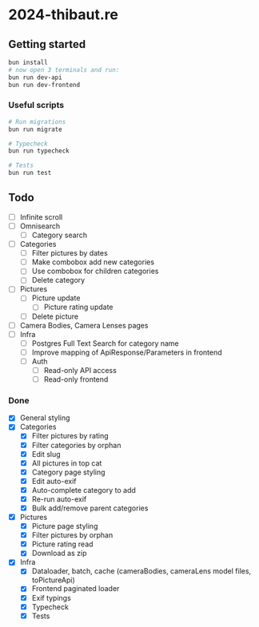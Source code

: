 # 2024-thibaut.re

## Getting started

```bash
bun install
# now open 3 terminals and run:
bun run dev-api
bun run dev-frontend
```

### Useful scripts

```sh
# Run migrations
bun run migrate

# Typecheck
bun run typecheck

# Tests
bun run test
```

## Todo

- [ ] Infinite scroll
- [ ] Omnisearch
  - [ ] Category search
- [ ] Categories
  - [ ] Filter pictures by dates
  - [ ] Make combobox add new categories
  - [ ] Use combobox for children categories
  - [ ] Delete category
- [ ] Pictures
  - [ ] Picture update
    - [ ] Picture rating update
  - [ ] Delete picture
- [ ] Camera Bodies, Camera Lenses pages
- [ ] Infra
  - [ ] Postgres Full Text Search for category name
  - [ ] Improve mapping of ApiResponse/Parameters in frontend
  - [ ] Auth
    - [ ] Read-only API access
    - [ ] Read-only frontend

### Done

- [x] General styling
- [x] Categories
  - [x] Filter pictures by rating
  - [x] Filter categories by orphan
  - [x] Edit slug
  - [x] All pictures in top cat
  - [x] Category page styling
  - [x] Edit auto-exif
  - [x] Auto-complete category to add
  - [x] Re-run auto-exif
  - [x] Bulk add/remove parent categories
- [x] Pictures
  - [x] Picture page styling
  - [x] Filter pictures by orphan
  - [x] Picture rating read
  - [x] Download as zip
- [x] Infra
  - [x] Dataloader, batch, cache (cameraBodies, cameraLens model files, toPictureApi)
  - [x] Frontend paginated loader
  - [x] Exif typings
  - [x] Typecheck
  - [x] Tests
